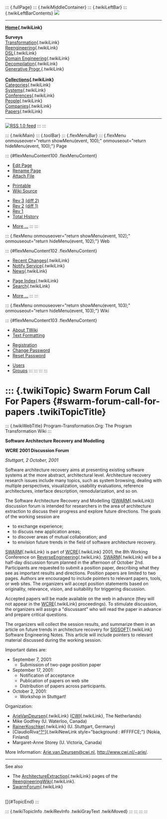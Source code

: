 ::: {.fullPage}
::: {.twikiMiddleContainer}
::: {.twikiLeftBar}
::: {.twikiLeftBarContents}
![](../pub/transformation.gif)

------------------------------------------------------------------------

**[Home](WebHome){.twikiLink}**

**Surveys**\
[Transformation](ProgramTransformation){.twikiLink}\
[Reengineering](ReengineeringWiki){.twikiLink}\
[DSL](DomainSpecificLanguages){.twikiLink}\
[Domain Engineering](DomainEngineering){.twikiLink}\
[Decompilation](DeCompilation){.twikiLink}\
[Generative Progr.](GenerativeProgrammingWiki){.twikiLink}\
\
**[Collections](CategoryCollection){.twikiLink}**\
[Categories](CategoryCategory){.twikiLink}\
[Systems](TransformationSystems){.twikiLink}\
[Conferences](TransformationConferences){.twikiLink}\
[People](TransformationPeople){.twikiLink}\
[Companies](TransformationCompanies){.twikiLink}\
[Papers](CategoryPaper){.twikiLink}

------------------------------------------------------------------------

[![](../pub/rss.gif "RSS 1.0 feed")](WebRss@skin=rss)
:::
:::

::: {.twikiMain}
::: {.toolBar}
::: {.flexMenuBar}
::: {.flexMenu onmouseover="return showMenu(event, 100);" onmouseout="return hideMenu(event, 100);"}
Page

::: {#flexMenuContent100 .flexMenuContent}
-   [Edit
    Page](http://www.program-transformation.org/edit/Transform/SwarmForumCallForPapers?t=1536826572)
-   [Rename
    Page](http://www.program-transformation.org/rename/Transform/SwarmForumCallForPapers)
-   [Attach
    File](http://www.program-transformation.org/attach/Transform/SwarmForumCallForPapers)

<!-- -->

-   [Printable](http://www.program-transformation.org/view/Transform/SwarmForumCallForPapers?skin=print.pattern)
-   [Wiki
    Source](http://www.program-transformation.org/view/Transform/SwarmForumCallForPapers?skin=text&raw=on&contenttype=text/plain)

<!-- -->

-   [Rev
    3](http://www.program-transformation.org/view/Transform/SwarmForumCallForPapers?rev=1.3)
    [(diff 2)](http://www.program-transformation.org/rdiff/Transform/SwarmForumCallForPapers?rev1=1.3&rev2=1.2)
-   [Rev
    2](http://www.program-transformation.org/view/Transform/SwarmForumCallForPapers?rev=1.2)
    [(diff 1)](http://www.program-transformation.org/rdiff/Transform/SwarmForumCallForPapers?rev1=1.2&rev2=1.1)
-   [Rev
    1](http://www.program-transformation.org/view/Transform/SwarmForumCallForPapers?rev=1.1)
-   [Total
    History](http://www.program-transformation.org/rdiff/Transform/SwarmForumCallForPapers)

<!-- -->

-   [More
    \...](http://www.program-transformation.org/oops/Transform/SwarmForumCallForPapers?template=oopsmore&param1=1.3&param2=1.3)
:::
:::

::: {.flexMenu onmouseover="return showMenu(event, 102);" onmouseout="return hideMenu(event, 102);"}
Web

::: {#flexMenuContent102 .flexMenuContent}
-   [Recent Changes](WebChanges){.twikiLink}
-   [Notify Service](WebNotify){.twikiLink}
-   [News](WebNews){.twikiLink}

<!-- -->

-   [Page Index](WebIndex){.twikiLink}
-   [Search](WebSearch){.twikiLink}

<!-- -->

-   [More
    \...](http://www.program-transformation.org/oops/Transform/SwarmForumCallForPapers?template=oopsmore&param1=1.3&param2=1.3)
:::
:::

::: {.flexMenu onmouseover="return showMenu(event, 103);" onmouseout="return hideMenu(event, 103);"}
Wiki

::: {#flexMenuContent103 .flexMenuContent}
-   [About
    TWiki](http://www.program-transformation.org/view/TWiki/WebHome)
-   [Text
    Formatting](http://www.program-transformation.org/view/TWiki/TextFormattingRules)

<!-- -->

-   [Registration](http://www.program-transformation.org/view/TWiki/TWikiRegistration)
-   [Change
    Password](http://www.program-transformation.org/view/TWiki/ChangePassword)
-   [Reset
    Password](http://www.program-transformation.org/view/TWiki/ResetPassword)

<!-- -->

-   [Users](http://www.program-transformation.org/view/Main/TWikiUsers)
-   [Groups](http://www.program-transformation.org/view/Main/TWikiGroups)
:::
:::
:::
:::

::: {.twikiTopic}
Swarm Forum Call For Papers {#swarm-forum-call-for-papers .twikiTopicTitle}
===========================

::: {.twikiWebTitle}
Program-Transformation.Org: The Program Transformation Wiki
:::

**Software Architecture Recovery and Modelling**

**WCRE 2001 Discussion Forum**

*Stuttgart, 2 October, 2001*

Software architecture recovery aims at presenting existing software
systems at the more abstract, architectural level. Architecture recovery
research issues include many topics, such as system browsing, dealing
with multiple perspectives, visualization, usability evaluations,
reference architectures, interface description, remodularization, and so
on.

The Software Architecture Recovery and Modelling
([SWARM](SWARM){.twikiLink}) discussion forum is intended for
researchers in the area of architecture extraction to discuss their
progress and explore future directions. The goals of the working session
are

-   to exchange experience;
-   to discuss new application areas;
-   to discover areas of mutual collaboration; and
-   to envision future trends in the field of software architecture
    recovery.

[SWARM](SWARM){.twikiLink} is part of [WCRE](WCRE){.twikiLink} 2001, the
8th Working Conference on
[ReverseEngineering](ReverseEngineering){.twikiLink}.
[SWARM](SWARM){.twikiLink} will be a half-day discussion forum planned
in the afternoon of October 2nd. Participants are requested to submit a
position paper, describing what they see as important results and
directions. Position papers are limited to two pages. Authors are
encouraged to include pointers to relevant papers, tools, or web sites.
The organizers will accept position statements based on originality,
relevance, vision, and suitability for triggering discussion.

Accepted papers will be made available on the web in advance (they will
not appear in the [WCRE](WCRE){.twikiLink} proceedings). To stimulate
discussion, the organizers will assign a \"discussant\" who will read
the paper in advance and prepare critical questions.

The organizers will collect the session results, and summarize them in
an article on future trends in architecture recovery for
[SIGSOFT](SIGSOFT){.twikiLink} Software Engineering Notes. This article
will include pointers to relevant material discussed during the working
session.

Important dates are:

-   September 7, 2001:
    -   Submission of two-page position paper
-   September 17, 2001:
    -   Notification of acceptance
    -   Publication of papers on web site
    -   Distribution of papers across participants.
-   October 2, 2001:
    -   Workshop in Stuttgart!

Organization:

-   [ArieVanDeursen](ArieVanDeursen){.twikiLink}
    ([CWI](CWI){.twikiLink}, The Netherlands)
-   Mike Godfrey (U. Waterloo, Canada)
-   [RainerKoschke](RainerKoschke){.twikiLink} (U. Stuttgart, Germany)
-   [ClaudioRiva[^?^](http://www.program-transformation.org/edit/Main/ClaudioRiva?topicparent=Transform.SwarmForumCallForPapers)]{.twikiNewLink
    style="background : #FFFFCE;"} (Nokia, Finland)
-   Margaret-Anne Storey (U. Victoria, Canada)

More Information: <Arie.van.Deursen@cwi.nl>, <http://www.cwi.nl/~arie/>.

------------------------------------------------------------------------

See also

-   The [ArchitectureExtraction](ArchitectureExtraction){.twikiLink}
    pages of the [ReengineeringWiki](ReengineeringWiki){.twikiLink}.
-   [SwarmForum](SwarmForum){.twikiLink}

\
[]{#TopicEnd}
:::

::: {.twikiTopicInfo .twikiRevInfo .twikiGrayText .twikiMoved}
:::
:::
:::
:::
